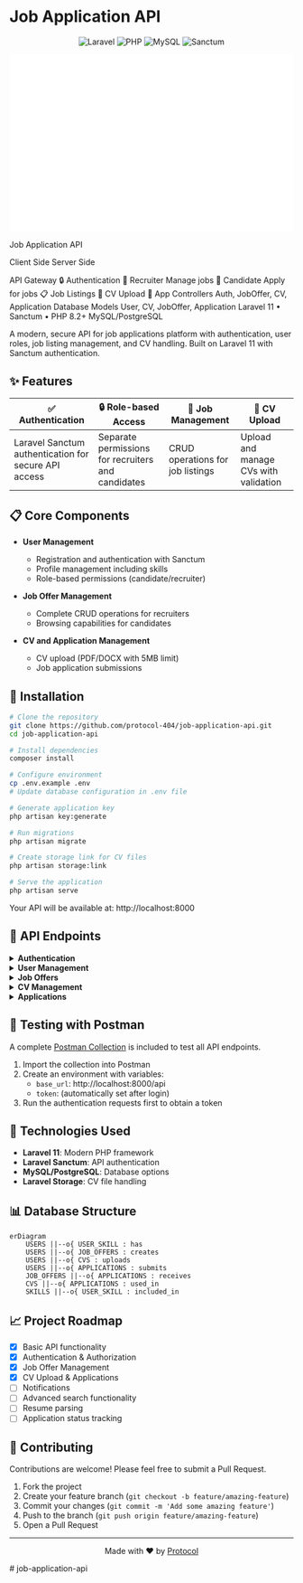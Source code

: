 # Job Application API

<div align="center">

![Laravel](https://img.shields.io/badge/Laravel-11.0-FF2D20?style=for-the-badge&logo=laravel&logoColor=white)
![PHP](https://img.shields.io/badge/PHP-8.2-777BB4?style=for-the-badge&logo=php&logoColor=white)
![MySQL](https://img.shields.io/badge/MySQL-00000F?style=for-the-badge&logo=mysql&logoColor=white)
![Sanctum](https://img.shields.io/badge/Sanctum-Authentication-red?style=for-the-badge&logo=laravel&logoColor=white)

</div>

<p align="center">
  <svg xmlns="http://www.w3.org/2000/svg" viewBox="0 0 900 560" style="background-color: white;">
  <!-- Background styling -->
  <defs>
    <filter id="shadow" x="-20%" y="-20%" width="140%" height="140%">
      <feDropShadow dx="1" dy="1" stdDeviation="1.5" flood-opacity="0.15"/>
    </filter>
  </defs>

  <!-- Title -->
  <text x="450" y="60" font-family="Arial, sans-serif" font-size="36" font-weight="bold" text-anchor="middle" fill="#5D3891">Job Application API</text>
  
  <!-- Section Headers (now above boxes) -->
  <text x="250" y="135" font-family="Arial, sans-serif" font-size="24" font-weight="bold" fill="#5D3891">Client Side</text>
  <text x="650" y="135" font-family="Arial, sans-serif" font-size="24" font-weight="bold" fill="#5D3891">Server Side</text>
  
  <!-- Client Side Box -->
  <rect x="100" y="150" width="300" height="330" fill="#F9F9F9" stroke="#5D3891" stroke-width="2" stroke-dasharray="10,10" rx="10" ry="10"/>
  
  <!-- Server Side Box -->
  <rect x="510" y="150" width="280" height="330" fill="#F9F9F9" stroke="#5D3891" stroke-width="2" rx="10" ry="10"/>
  
  <!-- API Gateway - Central hexagon -->
  <polygon points="450,290 500,260 500,200 450,170 400,200 400,260" fill="#4D77FF" stroke="#4D77FF" stroke-width="1" filter="url(#shadow)"/>
  <text x="450" y="215" font-family="Arial, sans-serif" font-size="22" font-weight="bold" text-anchor="middle" fill="white">API</text>
  <text x="450" y="245" font-family="Arial, sans-serif" font-size="16" font-weight="bold" text-anchor="middle" fill="white">Gateway</text>
  
  <!-- Authentication icon above API -->
  <g transform="translate(450, 110)">
    <circle cx="0" cy="0" r="22" fill="white" stroke="#E0E0E0" stroke-width="1.5" filter="url(#shadow)"/>
    <text x="0" y="5" font-family="Arial, sans-serif" font-size="16" text-anchor="middle" fill="#FF9800">🔒</text>
    <text x="0" y="35" font-family="Arial, sans-serif" font-size="14" text-anchor="middle" font-weight="bold" fill="#666">Authentication</text>
  </g>
    
  <!-- Recruiter -->
  <g transform="translate(170, 220)">
    <circle cx="0" cy="0" r="50" fill="white" stroke="#E0E0E0" stroke-width="1.5" filter="url(#shadow)"/>
    <text x="0" y="-5" font-family="Arial, sans-serif" font-size="16" font-weight="bold" text-anchor="middle" fill="#444">👔 Recruiter</text>
    <text x="0" y="20" font-family="Arial, sans-serif" font-size="14" text-anchor="middle" fill="#666">Manage jobs</text>
  </g>
  
  <!-- Candidate -->
  <g transform="translate(170, 370)">
    <circle cx="0" cy="0" r="57" fill="white" stroke="#E0E0E0" stroke-width="1.5" filter="url(#shadow)"/>
    <text x="0" y="-5" font-family="Arial, sans-serif" font-size="16" font-weight="bold" text-anchor="middle" fill="#444">👤 Candidate</text>
    <text x="0" y="20" font-family="Arial, sans-serif" font-size="14" text-anchor="middle" fill="#666">Apply for jobs</text>
  </g>
  
  <!-- Components -->
  
  <!-- Job Listings -->
  <g transform="translate(330, 195)">
    <circle cx="0" cy="0" r="40" fill="white" stroke="#E0E0E0" stroke-width="1.5" filter="url(#shadow)"/>
    <text x="0" y="-10" font-family="Arial, sans-serif" font-size="14" font-weight="bold" text-anchor="middle" fill="#444">📋 Job</text>
    <text x="0" y="10" font-family="Arial, sans-serif" font-size="14" font-weight="bold" text-anchor="middle" fill="#444">Listings</text>
  </g>
  
  <!-- CV Upload -->
  <g transform="translate(330, 295)">
    <circle cx="0" cy="0" r="40" fill="white" stroke="#E0E0E0" stroke-width="1.5" filter="url(#shadow)"/>
    <text x="0" y="-10" font-family="Arial, sans-serif" font-size="14" font-weight="bold" text-anchor="middle" fill="#444">📄 CV</text>
    <text x="0" y="10" font-family="Arial, sans-serif" font-size="14" font-weight="bold" text-anchor="middle" fill="#444">Upload</text>
  </g>
  
  <!-- Applications -->
  <g transform="translate(330, 395)">
    <circle cx="0" cy="0" r="40" fill="white" stroke="#E0E0E0" stroke-width="1.5" filter="url(#shadow)"/>
    <text x="0" y="4" font-family="Arial, sans-serif" font-size="14" font-weight="bold" text-anchor="middle" fill="#444">📨 App</text>
  </g>
  
  <!-- Server Components -->
  
  <!-- Controllers -->
  <g transform="translate(650, 190)">
    <rect x="-80" y="-30" width="175" height="60" rx="8" ry="8" fill="white" stroke="#E0E0E0" stroke-width="1.5" filter="url(#shadow)"/>
    <text x="0" y="-5" font-family="Arial, sans-serif" font-size="16" font-weight="bold" text-anchor="middle" fill="#444">Controllers</text>
    <text x="7" y="20" font-family="Arial, sans-serif" font-size="12" text-anchor="middle" fill="#666">Auth, JobOffer, CV, Application</text>
  </g>
  
  <!-- Database -->
  <g transform="translate(650, 295)">
    <ellipse cx="0" cy="-25" rx="50" ry="15" fill="white" stroke="#5D3891" stroke-width="2"/>
    <rect x="-50" y="-25" width="100" height="50" fill="white" stroke="#5D3891" stroke-width="2"/>
    <ellipse cx="0" cy="25" rx="50" ry="15" fill="white" stroke="#5D3891" stroke-width="2"/>
    <text x="0" y="5" font-family="Arial, sans-serif" font-size="18" font-weight="bold" text-anchor="middle" fill="#5D3891">Database</text>
  </g>
  
  <!-- Models -->
  <g transform="translate(650, 395)">
    <rect x="-80" y="-30" width="180" height="60" rx="8" ry="8" fill="white" stroke="#E0E0E0" stroke-width="1.5" filter="url(#shadow)"/>
    <text x="0" y="-5" font-family="Arial, sans-serif" font-size="16" font-weight="bold" text-anchor="middle" fill="#444">Models</text>
    <text x="9" y="20" font-family="Arial, sans-serif" font-size="12" text-anchor="middle" fill="#666">User, CV, JobOffer, Application</text>
  </g>
  
  <!-- Technologies labels -->
  <g transform="translate(650, 510)">
    <rect x="-130" y="-25" width="260" height="50" rx="25" ry="25" fill="#F5F5F5" stroke="#E0E0E0" stroke-width="1"/>
    <text x="0" y="0" font-family="Arial, sans-serif" font-size="14" text-anchor="middle" fill="#666">Laravel 11 • Sanctum • PHP 8.2+</text>
    <text x="0" y="20" font-family="Arial, sans-serif" font-size="12" text-anchor="middle" fill="#888">MySQL/PostgreSQL</text>
  </g>
  
  <!-- Define the arrowhead marker -->
  <defs>
    <marker id="arrowhead" markerWidth="8" markerHeight="6" refX="8" refY="3" orient="auto">
      <polygon points="0 0, 8 3, 0 6" fill="#AAAAAA"/>
    </marker>
  </defs>

  <!-- Arrows with clean paths -->
  
  <!-- Authentication to API -->
  <line x1="450" y1="140" x2="450" y2="160" stroke="#AAAAAA" stroke-width="2" marker-end="url(#arrowhead)"/>
  
  <!-- Recruiter to Job Listings -->
  <line x1="220" y1="210" x2="285" y2="195" stroke="#AAAAAA" stroke-width="2" marker-end="url(#arrowhead)"/>
  
  <!-- Candidate to CV Upload -->
  <line x1="220" y1="340" x2="295" y2="315" stroke="#AAAAAA" stroke-width="2" marker-end="url(#arrowhead)"/>
  
  <!-- Candidate to Applications -->
  <line x1="224" y1="380" x2="285" y2="395" stroke="#AAAAAA" stroke-width="2" marker-end="url(#arrowhead)"/>
  
  <!-- Job Listings to API -->
  <line x1="370" y1="195" x2="395" y2="210" stroke="#AAAAAA" stroke-width="2" marker-end="url(#arrowhead)"/>
  
  <!-- CV Upload to API -->
  <line x1="370" y1="290" x2="395" y2="250" stroke="#AAAAAA" stroke-width="2" marker-end="url(#arrowhead)"/>
  
  <!-- Applications to API -->
  <line x1="370" y1="385" x2="400" y2="260" stroke="#AAAAAA" stroke-width="2" marker-end="url(#arrowhead)"/>
  
  <!-- API to Controllers -->
  <line x1="500" y1="210" x2="560" y2="190" stroke="#AAAAAA" stroke-width="2" marker-end="url(#arrowhead)"/>
  
  <!-- API to Database -->
  <line x1="500" y1="230" x2="590" y2="290" stroke="#AAAAAA" stroke-width="2" marker-end="url(#arrowhead)"/>
  
  <!-- Controllers to Database -->
  <line x1="650" y1="230" x2="650" y2="260" stroke="#AAAAAA" stroke-width="2" marker-end="url(#arrowhead)"/>
  
  <!-- Models to Database -->
  <line x1="650" y1="360" x2="650" y2="330" stroke="#AAAAAA" stroke-width="2" marker-end="url(#arrowhead)"/>
</svg>
</p>

A modern, secure API for job applications platform with authentication, user roles, job listing management, and CV handling. Built on Laravel 11 with Sanctum authentication.

## ✨ Features

<div align="center">

| ✅ Authentication | 🔒 Role-based Access | 📝 Job Management | 📄 CV Upload |
|------------------|---------------------|-------------------|--------------|
| Laravel Sanctum authentication for secure API access | Separate permissions for recruiters and candidates | CRUD operations for job listings | Upload and manage CVs with validation |

</div>

## 📋 Core Components

- **User Management**
  - Registration and authentication with Sanctum
  - Profile management including skills
  - Role-based permissions (candidate/recruiter)

- **Job Offer Management**
  - Complete CRUD operations for recruiters
  - Browsing capabilities for candidates

- **CV and Application Management**
  - CV upload (PDF/DOCX with 5MB limit)
  - Job application submissions

## 🚀 Installation

```bash
# Clone the repository
git clone https://github.com/protocol-404/job-application-api.git
cd job-application-api

# Install dependencies
composer install

# Configure environment
cp .env.example .env
# Update database configuration in .env file

# Generate application key
php artisan key:generate

# Run migrations
php artisan migrate

# Create storage link for CV files
php artisan storage:link

# Serve the application
php artisan serve
```

Your API will be available at: http://localhost:8000

## 🔌 API Endpoints

<details>
<summary><b>Authentication</b></summary>

- `POST /api/register` - Register a new user
- `POST /api/login` - Login and get token
- `POST /api/logout` - Logout (requires authentication)
</details>

<details>
<summary><b>User Management</b></summary>

- `GET /api/user` - Get current user profile
- `PUT /api/user` - Update user profile
- `GET /api/user/skills` - Get user skills 
- `POST /api/user/skills` - Add skills to user
</details>

<details>
<summary><b>Job Offers</b></summary>

- `GET /api/job-offers` - List all job offers
- `GET /api/job-offers/{id}` - View single job offer
- `POST /api/job-offers` - Create job offer (recruiter only)
- `PUT /api/job-offers/{id}` - Update job offer (recruiter only)
- `DELETE /api/job-offers/{id}` - Delete job offer (recruiter only)
</details>

<details>
<summary><b>CV Management</b></summary>

- `GET /api/cvs` - List user's CVs
- `POST /api/cvs` - Upload new CV
- `DELETE /api/cvs/{id}` - Delete CV
</details>

<details>
<summary><b>Applications</b></summary>

- `GET /api/applications` - List user's applications
- `POST /api/applications` - Apply for a job
- `GET /api/job-offers/{id}/applications` - List applications for a job (recruiter only)
</details>

## 🧪 Testing with Postman

A complete [Postman Collection](docs/api_documentation.json) is included to test all API endpoints.

1. Import the collection into Postman
2. Create an environment with variables:
   - `base_url`: http://localhost:8000/api
   - `token`: (automatically set after login)
3. Run the authentication requests first to obtain a token

## 🔧 Technologies Used

- **Laravel 11**: Modern PHP framework
- **Laravel Sanctum**: API authentication
- **MySQL/PostgreSQL**: Database options
- **Laravel Storage**: CV file handling

## 📊 Database Structure

```mermaid
erDiagram
    USERS ||--o{ USER_SKILL : has
    USERS ||--o{ JOB_OFFERS : creates
    USERS ||--o{ CVS : uploads
    USERS ||--o{ APPLICATIONS : submits
    JOB_OFFERS ||--o{ APPLICATIONS : receives
    CVS ||--o{ APPLICATIONS : used_in
    SKILLS ||--o{ USER_SKILL : included_in
```

## 📈 Project Roadmap

- [x] Basic API functionality
- [x] Authentication & Authorization
- [x] Job Offer Management
- [x] CV Upload & Applications
- [ ] Notifications
- [ ] Advanced search functionality
- [ ] Resume parsing
- [ ] Application status tracking

## 🤝 Contributing

Contributions are welcome! Please feel free to submit a Pull Request.

1. Fork the project
2. Create your feature branch (`git checkout -b feature/amazing-feature`)
3. Commit your changes (`git commit -m 'Add some amazing feature'`)
4. Push to the branch (`git push origin feature/amazing-feature`)
5. Open a Pull Request

---

<div align="center">

Made with ❤️ by [Protocol](https://github.com/protocol-404)

</div>
# job-application-api
